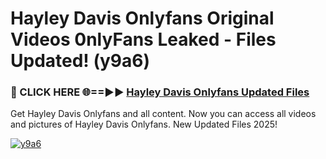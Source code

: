 # Hayley Davis Onlyfans Original Videos 0nlyFans Leaked - Files Updated! (y9a6)

<h3>🔴 CLICK HERE 🌐==►► <a href="https://tinyurl.com/3hn5wdd3" rel="nofollow">Hayley Davis Onlyfans Updated Files</a></h3>

Get Hayley Davis Onlyfans and all content. Now you can access all videos and pictures of Hayley Davis Onlyfans. New Updated Files 2025!

[![y9a6](https://i.imgur.com/4HnBqBT.gif)](https://tinyurl.com/3hn5wdd3)

